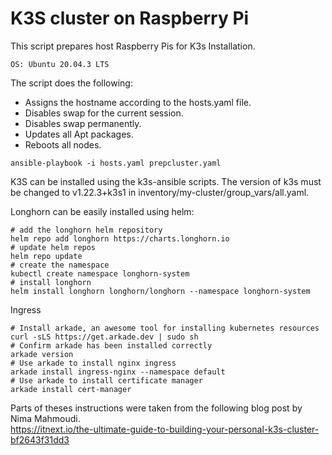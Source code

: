 <h1>K3S cluster on Raspberry Pi</h1>

This script prepares host Raspberry Pis for K3s Installation.

```
OS: Ubuntu 20.04.3 LTS
```

The script does the following:
- Assigns the hostname according to the hosts.yaml file.
- Disables swap for the current session.
- Disables swap permanently.
- Updates all Apt packages.
- Reboots all nodes.

```
ansible-playbook -i hosts.yaml prepcluster.yaml
```

K3S can be installed using the k3s-ansible scripts.
The version of k3s must be changed to v1.22.3+k3s1 in inventory/my-cluster/group_vars/all.yaml.

Longhorn can be easily installed using helm:

```
# add the longhorn helm repository
helm repo add longhorn https://charts.longhorn.io
# update helm repos
helm repo update
# create the namespace
kubectl create namespace longhorn-system
# install longhorn
helm install longhorn longhorn/longhorn --namespace longhorn-system
```

Ingress

```
# Install arkade, an awesome tool for installing kubernetes resources
curl -sLS https://get.arkade.dev | sudo sh
# Confirm arkade has been installed correctly
arkade version
# Use arkade to install nginx ingress
arkade install ingress-nginx --namespace default
# Use arkade to install certificate manager
arkade install cert-manager
```

Parts of theses instructions were taken from the following blog post by Nima Mahmoudi.<br>
https://itnext.io/the-ultimate-guide-to-building-your-personal-k3s-cluster-bf2643f31dd3
